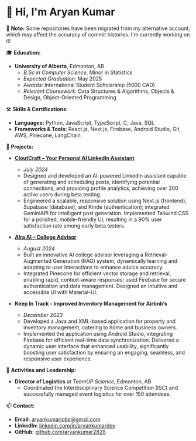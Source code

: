 # 👋 Hi, I'm Aryan Kumar

📌 **Note:**
Some repositories have been migrated from my alternative account, which may affect the accuracy of commit histories. I'm currently working on it!

🎓 **Education:**
- **University of Alberta**, Edmonton, AB
  - *B.Sc in Computer Science*, Minor in Statistics
  - *Expected Graduation:* May 2025
  - *Awards:* International Student Scholarship (5000 CAD)
  - *Relevant Coursework:* Data Structures & Algorithms, Objects & Design, Object-Oriented Programming

🛠️ **Skills & Certifications:**
- **Languages:** Python, JavaScript, TypeScript, C, Java, SQL
- **Frameworks & Tools:** React.js, Next.js, Firebase, Android Studio, Git, AWS, Pinecone, LangChain

🚀 **Projects:**
- **[CloutCraft – Your Personal AI LinkedIn Assistant](https://cloutcraft.me)**
  - *July 2024*
  - Designed and developed an AI-powered LinkedIn assistant capable of generating and scheduling posts, identifying potential connections, and providing profile analytics, achieving over 200 active users during beta testing.
  - Engineered a scalable, responsive solution using Next.js (frontend), Supabase (database), and Kinde (authentication); integrated GeminiAPI for intelligent post generation. Implemented Tailwind CSS for a polished, mobile-friendly UI, resulting in a 90% user satisfaction rate among early beta testers.

- **[Alra AI – College Advisor](https://alra-ai.vercel.app)**
  - *August 2024*
  - Built an innovative AI college advisor leveraging a Retrieval-Augmented Generation (RAG) system, dynamically learning and adapting to user interactions to enhance advice accuracy.
  - Integrated Pinecone for efficient vector storage and retrieval, enabling rapid, context-aware responses; used Firebase for secure authentication and data management. Designed an intuitive and accessible UI with Material-UI.

- **Keep In Track - Improved Inventory Management for Airbnb’s**
  - *December 2023*
  - Developed a Java and XML-based application for property and inventory management, catering to home and business owners.
  - Implemented the application using Android Studio, integrating Firebase for efficient real-time data synchronization. Delivered a dynamic user interface that enhanced usability, significantly boosting user satisfaction by ensuring an engaging, seamless, and responsive user experience.

📢 **Activities and Leadership:**
- **Director of Logistics** at *TeamUP Science*, Edmonton, AB
  - Coordinated the Interdisciplinary Science Competition (ISC) and successfully managed event logistics for over 150 attendees.

📫 **Contact:**
- **Email:** aryankumarjobs@gmail.com
- **LinkedIn:** [linkedin.com/in/aryankumardev](https://linkedin.com/in/aryankumardev)
- **GitHub:** [github.com/aryankumar2828](https://github.com/aryankumar2828)

